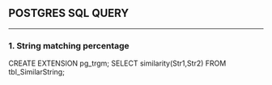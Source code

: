 ## POSTGRES SQL QUERY
-------------------------------------------

### 1. String matching percentage

CREATE EXTENSION pg_trgm;
SELECT similarity(Str1,Str2) FROM tbl_SimilarString;



